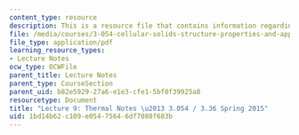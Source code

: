 ```yaml
---
content_type: resource
description: This is a resource file that contains information regarding lecture 9.
file: /media/courses/3-054-cellular-solids-structure-properties-and-applications-spring-2015/1bd14b62c109e05475646df7088f683b_MIT3_054S15_L9_thrml.pdf
file_type: application/pdf
learning_resource_types:
- Lecture Notes
ocw_type: OCWFile
parent_title: Lecture Notes
parent_type: CourseSection
parent_uid: b82e5929-27a6-e1e3-cfe1-5bf0f39925a8
resourcetype: Document
title: "Lecture 9: Thermal Notes \u2013 3.054 / 3.36 Spring 2015"
uid: 1bd14b62-c109-e054-7564-6df7088f683b
---
```

